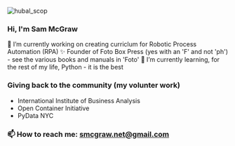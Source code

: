 





![hubal_scop](https://github.com/smcgrawDotNet/smcgrawDotNet/assets/31113440/83511698-381b-49e2-beca-521c9b542538)







### Hi, I'm Sam McGraw 
🔭 I’m currently working on creating curriclum for Robotic Process Automation (RPA)
✨ Founder of Foto Box Press (yes with an 'F' and not 'ph') - see the various books and manuals in 'Foto'
🌱 I’m currently learning, for the rest of my life, Python - it is the best

### Giving back to the community (my volunter work)
- International Institute of Business Analysis 
- Open Container Initiative
- PyData NYC 

### 📫 How to reach me: smcgraw.net@gmail.com

<!--
**smcgrawDotNet/smcgrawDotNet** is a ✨ _special_ ✨ repository because its `README.md` (this file) appears on your GitHub profile.

Here are some ideas to get you started:

- 🔭 I’m currently working on ...
-  ...
- 👯 I’m looking to collaborate on ...
- 🤔 I’m looking for help with ...
- 💬 Ask me about ...
- 📫 How to reach me: ...
- 😄 Pronouns: ...
- ⚡ Fun fact: ...
-->


